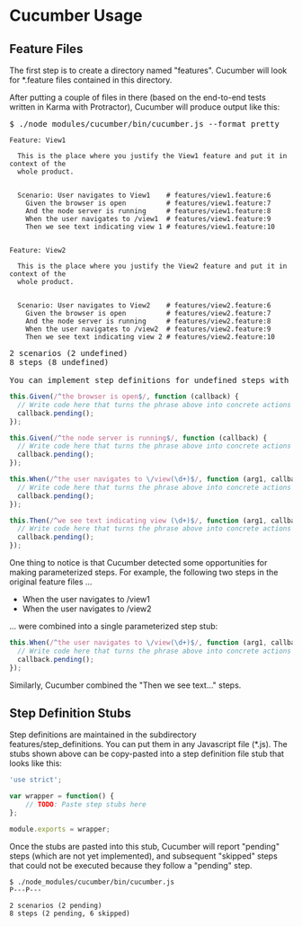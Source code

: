 Cucumber Usage
==============

## Feature Files

The first step is to create a directory named "features".  Cucumber will look for
*.feature files contained in this directory.

After putting a couple of files in there (based on the end-to-end tests written in
Karma with Protractor), Cucumber will produce output like this:

<pre>
$ ./node_modules/cucumber/bin/cucumber.js --format pretty
</pre>
```gherkin
Feature: View1

  This is the place where you justify the View1 feature and put it in context of the
  whole product.


  Scenario: User navigates to View1    # features/view1.feature:6
    Given the browser is open          # features/view1.feature:7
    And the node server is running     # features/view1.feature:8
    When the user navigates to /view1  # features/view1.feature:9
    Then we see text indicating view 1 # features/view1.feature:10


Feature: View2

  This is the place where you justify the View2 feature and put it in context of the
  whole product.


  Scenario: User navigates to View2    # features/view2.feature:6
    Given the browser is open          # features/view2.feature:7
    And the node server is running     # features/view2.feature:8
    When the user navigates to /view2  # features/view2.feature:9
    Then we see text indicating view 2 # features/view2.feature:10
```
<pre>
2 scenarios (2 undefined)
8 steps (8 undefined)

You can implement step definitions for undefined steps with these snippets:
</pre>
```js
this.Given(/^the browser is open$/, function (callback) {
  // Write code here that turns the phrase above into concrete actions
  callback.pending();
});

this.Given(/^the node server is running$/, function (callback) {
  // Write code here that turns the phrase above into concrete actions
  callback.pending();
});

this.When(/^the user navigates to \/view(\d+)$/, function (arg1, callback) {
  // Write code here that turns the phrase above into concrete actions
  callback.pending();
});

this.Then(/^we see text indicating view (\d+)$/, function (arg1, callback) {
  // Write code here that turns the phrase above into concrete actions
  callback.pending();
});
```

One thing to notice is that Cucumber detected some opportunities for making
parameterized steps.  For example, the following two steps in the original feature
files ...

* When the user navigates to /view1
* When the user navigates to /view2

... were combined into a single parameterized step stub:

```js
this.When(/^the user navigates to \/view(\d+)$/, function (arg1, callback) {
  // Write code here that turns the phrase above into concrete actions
  callback.pending();
});
```

Similarly, Cucumber combined the "Then we see text..." steps.

## Step Definition Stubs

Step definitions are maintained in the subdirectory features/step_definitions.  You
can put them in any Javascript file (*.js).  The stubs shown above can be
copy-pasted into a step definition file stub that looks like this:

```js
'use strict';

var wrapper = function() {
    // TODO: Paste step stubs here
};

module.exports = wrapper;
```

Once the stubs are pasted into this stub, Cucumber will report "pending" steps
(which are not yet implemented), and subsequent "skipped" steps that could not be
executed because they follow a "pending" step.

```
$ ./node_modules/cucumber/bin/cucumber.js
P---P---

2 scenarios (2 pending)
8 steps (2 pending, 6 skipped)
```
